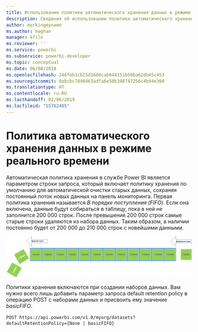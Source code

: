 ```yaml
---
title: Использование политики автоматического хранения данных в режиме реального времени в API Power BI
description: Сведения об использовании политики автоматического хранения в службе Power BI
author: markingmyname
ms.author: maghan
manager: kfile
ms.reviewer: ''
ms.service: powerbi
ms.subservice: powerbi-developer
ms.topic: conceptual
ms.date: 06/08/2018
ms.openlocfilehash: 246feb1cb15d1688cab044151b50ba62db45c453
ms.sourcegitcommit: 0abcbc7898463adfa6e50b348747256c4b94e360
ms.translationtype: HT
ms.contentlocale: ru-RU
ms.lasthandoff: 02/06/2019
ms.locfileid: "55762405"
---
```

# <a name="automatic-retention-policy-for-real-time-data"></a>Политика автоматического хранения данных в режиме реального времени

Автоматическая политика хранения в службе Power BI является параметром строки запроса, который включает политику хранения по умолчанию для автоматической очистки старых данных, сохраняя постоянный поток новых данных на панель мониторинга. Первая политика хранения называется *В порядке поступления (FIFO)*. Если она включена, данные будут собираться в таблицу, пока в ней не заполнится 200 000 строк. После превышения 200 000 строк самые старые строки удаляются из набора данных. Таким образом, в наличии постоянно будет от 200 000 до 210 000 строк с новейшими данными.  
  
<center>

![политика хранения](media/api-Automatic-retention-policy-for-real-time-data/retention-policy.png) 

</center>

Политики хранения включаются при создании наборов данных. Вам нужно всего лишь добавить параметр запроса default retention policy в операцию POST с наборами данных и присвоить ему значение *basicFIFO*.  
  
    POST https://api.powerbi.com/v1.0/myorg/datasets?defaultRetentionPolicy={None | basicFIFO}